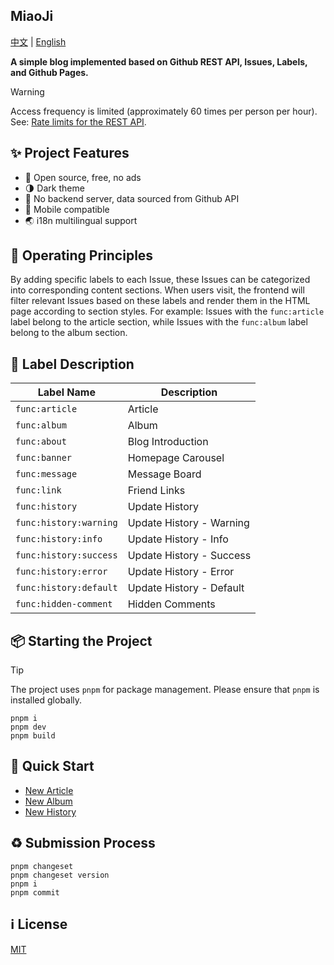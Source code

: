 ## MiaoJi

[中文](/README.md) | [English](/README_en.md)

**A simple blog implemented based on Github REST API, Issues, Labels, and Github Pages.**

> [!WARNING]
> Access frequency is limited (approximately 60 times per person per hour). See: [Rate limits for the REST API](https://docs.github.com/zh/rest/using-the-rest-api/rate-limits-for-the-rest-api).

## ✨ Project Features

+ 👐 Open source, free, no ads
+ 🌗 Dark theme
+ 💪 No backend server, data sourced from Github API
+ 📱 Mobile compatible
+ 🌏 i18n multilingual support

## 🔨 Operating Principles

By adding specific labels to each Issue, these Issues can be categorized into corresponding content sections. When users visit, the frontend will filter relevant Issues based on these labels and render them in the HTML page according to section styles. For example: Issues with the `func:article` label belong to the article section, while Issues with the `func:album` label belong to the album section.

## 🔖 Label Description

| Label Name               | Description                        |
|-------------------------|-----------------------------------|
| `func:article`         | Article                           |
| `func:album`           | Album                             |
| `func:about`           | Blog Introduction                 |
| `func:banner`          | Homepage Carousel                 |
| `func:message`         | Message Board                     |
| `func:link`            | Friend Links                      |
| `func:history`         | Update History                    |
| `func:history:warning`  | Update History - Warning          |
| `func:history:info`    | Update History - Info             |
| `func:history:success`  | Update History - Success          |
| `func:history:error`    | Update History - Error            |
| `func:history:default`  | Update History - Default          |
| `func:hidden-comment`   | Hidden Comments                   |

## 📦 Starting the Project

> [!TIP]
> The project uses `pnpm` for package management. Please ensure that `pnpm` is installed globally.

```shell
pnpm i
pnpm dev
pnpm build
```

## 🚀 Quick Start

+ [New Article](/issues/new?title=Article%20Title&labels=func:article&body=%3C!--%0Aexcerpt:%20Article%20excerpt%0A--%3E%0A%0AArticle%20content)
+ [New Album](/issues/new?title=Album%20Title&labels=func:album&body=!%5B%5D())
+ [New History](/issues/new?title=History%20Title&labels=func:history&body=Hostory%20content)

## ♻ Submission Process

```shell
pnpm changeset
pnpm changeset version
pnpm i
pnpm commit
```

## ℹ License

[MIT](/LICENSE)
